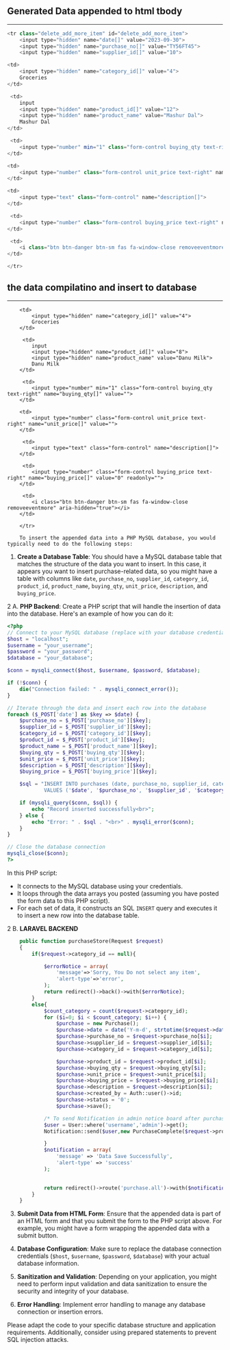 ## Generated Data appended to html tbody
---
```php
<tr class="delete_add_more_item" id="delete_add_more_item">
    <input type="hidden" name="date[]" value="2023-09-30">
    <input type="hidden" name="purchase_no[]" value="TY56FT45">
    <input type="hidden" name="supplier_id[]" value="10">

<td>
    <input type="hidden" name="category_id[]" value="4">
    Groceries
</td>

 <td>
    input
    <input type="hidden" name="product_id[]" value="12">
    <input type="hidden" name="product_name" value="Mashur Dal">
    Mashur Dal
</td>

 <td>
    <input type="number" min="1" class="form-control buying_qty text-right" name="buying_qty[]" value=""> 
</td>

<td>
    <input type="number" class="form-control unit_price text-right" name="unit_price[]" value=""> 
</td>

<td>
    <input type="text" class="form-control" name="description[]"> 
</td>

 <td>
    <input type="number" class="form-control buying_price text-right" name="buying_price[]" value="0" readonly=""> 
</td>

 <td>
    <i class="btn btn-danger btn-sm fas fa-window-close removeeventmore" aria-hidden="true"></i>
</td>

</tr>
```

## the data compilatino and insert to database
---

<tr class="delete_add_more_item" id="delete_add_more_item">
            <input type="hidden" name="date[]" value="2023-10-01">
            <input type="hidden" name="purchase_no[]" value="78dfg">
            <input type="hidden" name="supplier_id[]" value="3">
    
        <td>
            <input type="hidden" name="category_id[]" value="4">
            Groceries
        </td>
    
         <td>
            input
            <input type="hidden" name="product_id[]" value="8">
            <input type="hidden" name="product_name" value="Danu Milk">
            Danu Milk
        </td>
    
         <td>
            <input type="number" min="1" class="form-control buying_qty text-right" name="buying_qty[]" value=""> 
        </td>
    
        <td>
            <input type="number" class="form-control unit_price text-right" name="unit_price[]" value=""> 
        </td>
    
         <td>
            <input type="text" class="form-control" name="description[]"> 
        </td>
    
         <td>
            <input type="number" class="form-control buying_price text-right" name="buying_price[]" value="0" readonly=""> 
        </td>
    
         <td>
            <i class="btn btn-danger btn-sm fas fa-window-close removeeventmore" aria-hidden="true"></i>
        </td>
    
        </tr>

        To insert the appended data into a PHP MySQL database, you would typically need to do the following steps:

1. **Create a Database Table**: You should have a MySQL database table that matches the structure of the data you want to insert. In this case, it appears you want to insert purchase-related data, so you might have a table with columns like `date`, `purchase_no`, `supplier_id`, `category_id`, `product_id`, `product_name`, `buying_qty`, `unit_price`, `description`, and `buying_price`.

2 A. **PHP Backend**: Create a PHP script that will handle the insertion of data into the database. Here's an example of how you can do it:

```php
<?php
// Connect to your MySQL database (replace with your database credentials)
$host = "localhost";
$username = "your_username";
$password = "your_password";
$database = "your_database";

$conn = mysqli_connect($host, $username, $password, $database);

if (!$conn) {
    die("Connection failed: " . mysqli_connect_error());
}

// Iterate through the data and insert each row into the database
foreach ($_POST['date'] as $key => $date) {
    $purchase_no = $_POST['purchase_no'][$key];
    $supplier_id = $_POST['supplier_id'][$key];
    $category_id = $_POST['category_id'][$key];
    $product_id = $_POST['product_id'][$key];
    $product_name = $_POST['product_name'][$key];
    $buying_qty = $_POST['buying_qty'][$key];
    $unit_price = $_POST['unit_price'][$key];
    $description = $_POST['description'][$key];
    $buying_price = $_POST['buying_price'][$key];

    $sql = "INSERT INTO purchases (date, purchase_no, supplier_id, category_id, product_id, product_name, buying_qty, unit_price, description, buying_price)
            VALUES ('$date', '$purchase_no', '$supplier_id', '$category_id', '$product_id', '$product_name', '$buying_qty', '$unit_price', '$description', '$buying_price')";

    if (mysqli_query($conn, $sql)) {
        echo "Record inserted successfully<br>";
    } else {
        echo "Error: " . $sql . "<br>" . mysqli_error($conn);
    }
}

// Close the database connection
mysqli_close($conn);
?>
```

In this PHP script:

- It connects to the MySQL database using your credentials.
- It loops through the data arrays you posted (assuming you have posted the form data to this PHP script).
- For each set of data, it constructs an SQL `INSERT` query and executes it to insert a new row into the database table.

2 B. **LARAVEL BACKEND**
```PHP
    public function purchaseStore(Request $request)
    {
        if($request->category_id == null){

            $errorNotice = array(
                'message'=>'Sorry, You Do not select any item',
                'alert-type'=>'error',
            );
            return redirect()->back()->with($errorNotice);
        }
        else{
            $count_category = count($request->category_id);
            for ($i=0; $i < $count_category; $i++) {
                $purchase = new Purchase();
                $purchase->date = date('Y-m-d', strtotime($request->date[$i]));
                $purchase->purchase_no = $request->purchase_no[$i];
                $purchase->supplier_id = $request->supplier_id[$i];
                $purchase->category_id = $request->category_id[$i];

                $purchase->product_id = $request->product_id[$i];
                $purchase->buying_qty = $request->buying_qty[$i];
                $purchase->unit_price = $request->unit_price[$i];
                $purchase->buying_price = $request->buying_price[$i];
                $purchase->description = $request->description[$i];
                $purchase->created_by = Auth::user()->id;
                $purchase->status = '0';
                $purchase->save();

            /* To send Notification in admin notice board after purchase */
            $user = User::where('username','admin')->get();
            Notification::send($user,new PurchaseComplete($request->product_name));

            }
            $notification = array(
                'message' => 'Data Save Successfully',
                'alert-type' => 'success'
            );

           
            return redirect()->route('purchase.all')->with($notification);
        }
    }
```

3. **Submit Data from HTML Form**: Ensure that the appended data is part of an HTML form and that you submit the form to the PHP script above. For example, you might have a form wrapping the appended data with a submit button.

4. **Database Configuration**: Make sure to replace the database connection credentials (`$host`, `$username`, `$password`, `$database`) with your actual database information.

5. **Sanitization and Validation**: Depending on your application, you might need to perform input validation and data sanitization to ensure the security and integrity of your database.

6. **Error Handling**: Implement error handling to manage any database connection or insertion errors.

Please adapt the code to your specific database structure and application requirements. Additionally, consider using prepared statements to prevent SQL injection attacks.
        